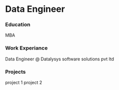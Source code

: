# Data Engineer

### Education
MBA

### Work Experiance
Data Engineer @ Datalysys software solutions pvt ltd

### Projects
project 1
project 2

